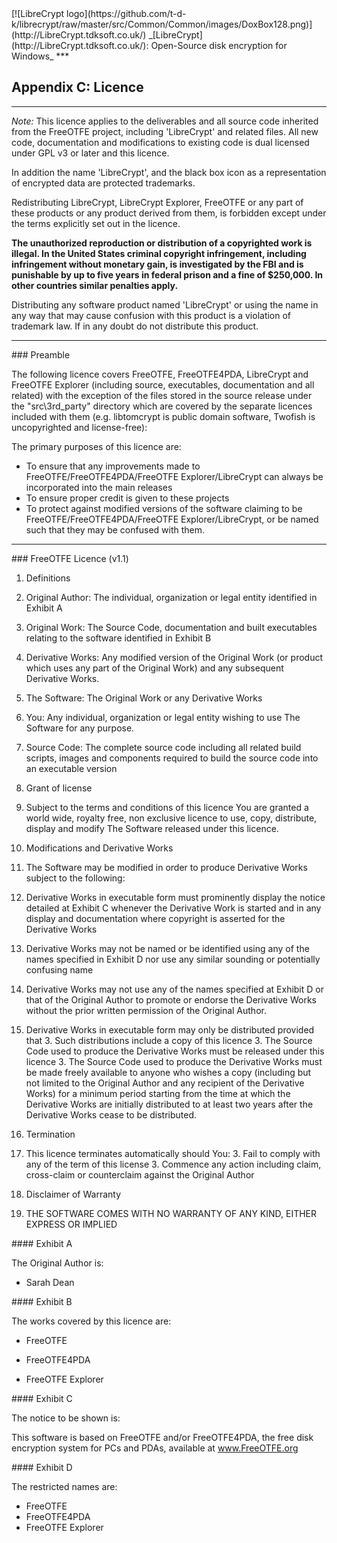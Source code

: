 

<meta content="text/html; charset=UTF-8" http-equiv="Content-Type">
<meta name="keywords" content="disk encryption, security, transparent, AES, plausible deniability, virtual drive, Linux, MS Windows, portable, USB drive, partition">
<meta name="description" content="LibreCrypt: An Open-Source 'on-the-fly' transparent disk encryption program for PCs. With this software, you can create one or more &quot;virtual disks&quot; on your PC - anything written to these disks is automatically encrypted before being stored on your computers hard drive.">

<meta name="author" content="Sarah Dean">
<meta name="copyright" content="Copyright 2004, 2005, 2006, 2007, 2008 Sarah Dean 2015 tdk">


<TITLE>Appendix C: Licence</TITLE>

<LInk href="https://raw.githubusercontent.com/t-d-k/LibreCrypt/master/docs/styles_common.css" rel="stylesheet" type="text/css">



<LInk rel="shortcut icon" href="https://github.com/t-d-k/librecrypt/raw/master/src/Common/Common/images/DoxBox.ico" type="image/x-icon">

<SPAN CLASS="master_link">
[![LibreCrypt logo](https://github.com/t-d-k/librecrypt/raw/master/src/Common/Common/images/DoxBox128.png)](http://LibreCrypt.tdksoft.co.uk/)
</SPAN>

<SPAN CLASS="master_title">
_[LibreCrypt](http://LibreCrypt.tdksoft.co.uk/): Open-Source disk encryption for Windows_
</SPAN>
***
 
            

## Appendix C: Licence
* * *
*Note:* This licence applies to the deliverables and all source code inherited from the FreeOTFE project, including 'LibreCrypt' and related files. All new code, documentation and modifications to existing code is dual licensed under GPL v3 or later and this licence.

In addition the name 'LibreCrypt', and the black box icon as a representation of encrypted data are protected trademarks. 

Redistributing LibreCrypt, LibreCrypt Explorer, FreeOTFE or any part of these products or any product derived from them, is forbidden except under the terms explicitly set out in the licence.

**The unauthorized reproduction or distribution of a copyrighted work is illegal. In the United States criminal copyright infringement, including infringement without monetary gain, is investigated by the FBI and is punishable by up to five years in federal prison and a fine of $250,000. In other countries similar penalties apply.**

Distributing any software product named 'LibreCrypt' or using the name in any way that may cause confusion with this product is a violation of trademark law.
If in any doubt do not distribute this product.

* * * 
<A NAME="level_3_heading_1">
### Preamble
</A>

The following licence covers FreeOTFE, FreeOTFE4PDA, LibreCrypt and FreeOTFE Explorer (including source, executables, documentation and all related) with the exception of the files stored in the source release under the "src\3rd_party" directory which are covered by the separate licences included with them (e.g. libtomcrypt is public domain software, Twofish is uncopyrighted and license-free):

The primary purposes of this licence are:

+  To ensure that any improvements made to FreeOTFE/FreeOTFE4PDA/FreeOTFE Explorer/LibreCrypt can always be incorporated into the main releases
+  To ensure proper credit is given to these projects
+  To protect against modified versions of the software claiming to be FreeOTFE/FreeOTFE4PDA/FreeOTFE Explorer/LibreCrypt, or be named such that they may be confused with them.  

* * * 
<A NAME="level_3_heading_2">
### FreeOTFE Licence (v1.1)
</A>

<DIV class="licence_list_numbering">

1. Definitions  
  2. Original Author: The individual, organization or legal entity identified in Exhibit A  
  2. Original Work: The Source Code, documentation and built executables relating to the software identified in Exhibit B  
  2. Derivative Works: Any modified version of the Original Work (or product which uses any part of the Original Work) and any subsequent Derivative Works.  
  2. The Software: The Original Work or any Derivative Works  
  2. You: Any individual, organization or legal entity wishing to use The Software for any purpose.  
  2. Source Code: The complete source code including all related build scripts, images and components required to build the source code into an executable version

1. Grant of license

  2. Subject to the terms and conditions of this licence You are granted a world wide, royalty free, non exclusive licence to use, copy, distribute, display and modify The Software released under this licence.

1. Modifications and Derivative Works

  2. The Software may be modified in order to produce Derivative Works subject to the following:

  2. Derivative Works in executable form must prominently display the notice detailed at Exhibit C whenever the Derivative Work is started and in any display and documentation where copyright is asserted for the Derivative Works

  2. Derivative Works may not be named or be identified using any of the names specified in Exhibit D nor use any similar sounding or potentially confusing name

  2. Derivative Works may not use any of the names specified at Exhibit D or that of the Original Author to promote or endorse the Derivative Works without the prior written permission of the Original Author.

  2. Derivative Works in executable form may only be distributed provided that
     3. Such distributions include a copy of this licence
     3. The Source Code used to produce the Derivative Works must be released under this licence
     3. The Source Code used to produce the Derivative Works must be made freely available to anyone who wishes a copy (including but not limited to the Original Author and any recipient of the  Derivative Works) for a minimum period starting from the time at which the Derivative Works are initially distributed to at least two years after the Derivative Works cease to be distributed.

1. Termination

  2. This licence terminates automatically should You:
    3. Fail to comply with any of the term of this license
    3. Commence any action including claim, cross-claim or counterclaim against the Original Author
1. Disclaimer of Warranty

  2. THE SOFTWARE COMES WITH NO WARRANTY OF ANY KIND, EITHER EXPRESS OR IMPLIED
</DIV>

<A NAME="level_4_heading_1">
#### Exhibit A
</A>

The Original Author is:

* Sarah Dean

<A NAME="level_4_heading_2">
#### Exhibit B
</A>

The works covered by this licence are:

* FreeOTFE 

* FreeOTFE4PDA 

* FreeOTFE Explorer

<A NAME="level_4_heading_3">
#### Exhibit C
</A>

The notice to be shown is:

  This software is based on FreeOTFE and/or FreeOTFE4PDA, the free disk encryption system for PCs and PDAs, available at <a href="http://www.FreeOTFE.org/">www.FreeOTFE.org</a>

<A NAME="level_4_heading_4">
#### Exhibit D
</A>

The restricted names are:

* FreeOTFE 
* FreeOTFE4PDA
* FreeOTFE Explorer



